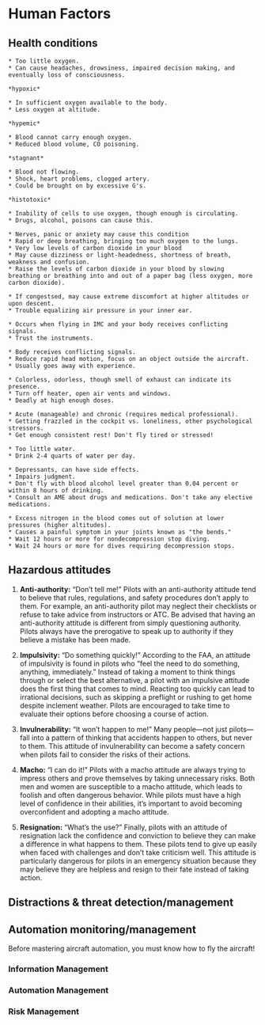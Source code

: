 # Human Factors

## Health conditions

```{dropdown} hypoxia
* Too little oxygen.
* Can cause headaches, drowsiness, impaired decision making, and eventually loss of consciousness.

*hypoxic*

* In sufficient oxygen available to the body.
* Less oxygen at altitude.

*hypemic*

* Blood cannot carry enough oxygen.
* Reduced blood volume, CO poisoning.

*stagnant*

* Blood not flowing.
* Shock, heart problems, clogged artery.
* Could be brought on by excessive G's.

*histotoxic*

* Inability of cells to use oxygen, though enough is circulating.
* Drugs, alcohol, poisons can cause this.
```

```{dropdown} hyperventilation
* Nerves, panic or anxiety may cause this condition
* Rapid or deep breathing, bringing too much oxygen to the lungs. 
* Very low levels of carbon dioxide in your blood 
* May cause dizziness or light-headedness, shortness of breath, weakness and confusion. 
* Raise the levels of carbon dioxide in your blood by slowing breathing or breathing into and out of a paper bag (less oxygen, more carbon dioxide).
```

```{dropdown} middle ear & sinus problems
* If congestsed, may cause extreme discomfort at higher altitudes or upon descent.
* Trouble equalizing air pressure in your inner ear.
```

```{dropdown} spatial disorientation
* Occurs when flying in IMC and your body receives conflicting signals.
* Trust the instruments.
```

```{dropdown} motion sickness
* Body receives conflicting signals.
* Reduce rapid head motion, focus on an object outside the aircraft.
* Usually goes away with experience.
```

```{dropdown} CO poisoning
* Colorless, odorless, though smell of exhaust can indicate its presence.
* Turn off heater, open air vents and windows.
* Deadly at high enough doses.
```

```{dropdown} stress & fatigue
* Acute (manageable) and chronic (requires medical professional).
* Getting frazzled in the cockpit vs. loneliness, other psychological stressors.
* Get enough consistent rest! Don't fly tired or stressed!
```

```{dropdown} dehydration
* Too little water.
* Drink 2-4 quarts of water per day.
```

```{dropdown} alcohol and drugs
* Depressants, can have side effects.
* Impairs judgment.
* Don't fly with blood alcohol level greater than 0.04 percent or within 8 hours of drinking.
* Consult an AME about drugs and medications. Don't take any elective medications.
```

```{dropdown} decompression sickness/scuba diving
* Excess nitrogen in the blood comes out of solution at lower pressures (higher altitudes).
* Causes a painful symptom in your joints known as "the bends."
* Wait 12 hours or more for nondecompression stop diving.
* Wait 24 hours or more for dives requiring decompression stops.
```

## Hazardous attitudes

1. **Anti-authority:** “Don’t tell me!”
   Pilots with an anti-authority attitude tend to believe that rules, regulations, and safety procedures don’t apply to them. For example, an anti-authority pilot may neglect their checklists or refuse to take advice from instructors or ATC. Be advised that having an anti-authority attitude is different from simply questioning authority. Pilots always have the prerogative to speak up to authority if they believe a mistake has been made.

1. **Impulsivity:** “Do something quickly!”
   According to the FAA, an attitude of impulsivity is found in pilots who “feel the need to do something, anything, immediately.” Instead of taking a moment to think things through or select the best alternative, a pilot with an impulsive attitude does the first thing that comes to mind. Reacting too quickly can lead to irrational decisions, such as skipping a preflight or rushing to get home despite inclement weather. Pilots are encouraged to take time to evaluate their options before choosing a course of action.

1. **Invulnerability:** “It won’t happen to me!”
   Many people—not just pilots—fall into a pattern of thinking that accidents happen to others, but never to them. This attitude of invulnerability can become a safety concern when pilots fail to consider the risks of their actions.

1. **Macho:** “I can do it!”
   Pilots with a macho attitude are always trying to impress others and prove themselves by taking unnecessary risks. Both men and women are susceptible to a macho attitude, which leads to foolish and often dangerous behavior. While pilots must have a high level of confidence in their abilities, it’s important to avoid becoming overconfident and adopting a macho attitude.

1. **Resignation:** “What’s the use?”
   Finally, pilots with an attitude of resignation lack the confidence and conviction to believe they can make a difference in what happens to them. These pilots tend to give up easily when faced with challenges and don’t take criticism well. This attitude is particularly dangerous for pilots in an emergency situation because they may believe they are helpless and resign to their fate instead of taking action.

## Distractions & threat detection/management

## Automation monitoring/management

Before mastering aircraft automation, you must know how to fly the aircraft!

### Information Management

### Automation Management

### Risk Management
